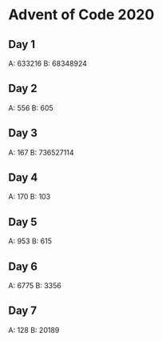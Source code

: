 # Advent of Code 2020

## Day 1
A: 633216
B: 68348924

## Day 2
A: 556
B: 605

## Day 3
A: 167
B: 736527114

## Day 4
A: 170
B: 103

## Day 5
A: 953
B: 615

## Day 6
A: 6775
B: 3356

## Day 7
A: 128
B: 20189
